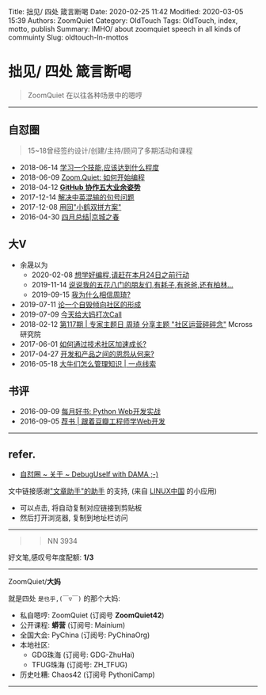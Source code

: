 Title: 拙见/ 四处 箴言断喝
Date: 2020-02-25 11:42
Modified: 2020-03-05 15:39
Authors: ZoomQuiet
Category: OldTouch
Tags: OldTouch, index, motto, publish
Summary: IMHO/ about zoomquiet speech in all kinds of commuinty
Slug: oldtouch-ln-mottos


# 拙见/ 四处 箴言断喝
> ZoomQuiet 在以往各种场景中的嗯哼

-------------
## 自怼圈
> 15~18曾经签约设计/创建/主持/顾问了多期活动和课程


- 2018-06-14 [学习一个技能,应该达到什么程度](https://mp.weixin.qq.com/s/vFzDdg3KE7zRv4vOesPy1g)
- 2018-06-09 [Zoom.Quiet: 如何开始编程](https://mp.weixin.qq.com/s/Y_etPrlCr0binBVGyErjYw)
- 2018-04-12 **[GitHub 协作五大业余姿势](https://mp.weixin.qq.com/s/qvwmrlmcoQCwVbnugcWyhQ)**
- 2017-12-14 [解决中英混输的句号问题](https://mp.weixin.qq.com/s/OeaHgiU8sat1O7adgUNBGQ)
- 2017-12-08 [用回"小鹤双拼方案"](https://mp.weixin.qq.com/s/JvpT7MR24jBeWBeCkVISZw)
- 2016-04-30 [四月总结|京城之春](https://mp.weixin.qq.com/s/6Je0k7KpWXZhAIJVjNj3Bw)


## 大V

- 余晟以为 
    + 2020-02-08 [想学好编程,请赶在本月24日之前行动](https://mp.weixin.qq.com/s/gKBVCDkWFwC8EEjqmHgGdw)
    + 2019-11-14 [说说我的五花八门的朋友们,有耗子,有爸爸,还有柏林... ](https://mp.weixin.qq.com/s/swyrZzro0XO7aFhglG0PmQ)
    + 2019-09-15 [我为什么相信周琦?](https://mp.weixin.qq.com/s/6EgDuXXT3MfR5shHxmE0KQ)
- 2019-07-11 [论一个自毁倾向社区的形成](https://mp.weixin.qq.com/s/BWy1qRzg6z4jBPGqFYXA6A)
- 2019-07-09 [今天给大妈打次Call](https://mp.weixin.qq.com/s/RM6xTvCP0JJQ9x8Y4si--g)
- 2018-02-12 [第117期 | 专家主题日 周琦 分享主题 "社区运营碎碎念"](https://mp.weixin.qq.com/s/UvnLw7B4yFchlfenpjYcHA) Mcross研究院
- 2017-06-01 [如何通过技术社区加速成长?](https://mp.weixin.qq.com/s/MS_qtX7sisuVUBMDgYXldA)
- 2017-04-27 [开发和产品之间的恩怨从何来?](https://mp.weixin.qq.com/s/FjMkw830SoeLxnUfytEsnA)
- 2016-05-18 [大牛们怎么管理知识 | 一点线索](https://mp.weixin.qq.com/s/2SNLUBHcF74G4k4slxLDuw)

## 书评

- 2016-09-09 [每月好书: Python Web开发实战](https://mp.weixin.qq.com/s/Ch4Ggpx2lj6bdr-BtXFiLQ)
- 2016-09-05 [荐书 | 跟着豆瓣工程师学Web开发](https://mp.weixin.qq.com/s/7OhAKQUQK0JHlgBBeQ6a8A)


-------------
## refer.

- [自怼圈 ~ 关于 ~ DebugUself with DAMA ;-)](https://du.101.camp/about/)



文中链接感谢["文章助手"的助手](https://linux.cn/static/tools/a.html) 的支持,
(来自 [LINUX中国]((https://linux.cn/article-11850-1.html)) 的小应用)

- 可以点击, 将自动复制对应链接到剪贴板
- 然后打开浏览器, 复制到地址栏访问



-------------

>> NN 3934

好文笔,感叹号年度配额: **1/3**

-------------

ZoomQuiet/**大妈**

就是四处 `是也乎,(￣▽￣)` 的那个大妈:


- 私自嗯哼: ZoomQuiet (订阅号 **ZoomQuiet42**)
- 公开课程: **蟒营** (订阅号: Mainium)
- 全国大会: PyChina (订阅号: PyChinaOrg)
- 本地社区: 
    + GDG珠海 (订阅号: GDG-ZhuHai)
    + TFUG珠海 (订阅号: ZH_TFUG)
- 历史吐糟: Chaos42 (订阅号 PythoniCamp)

-------------



